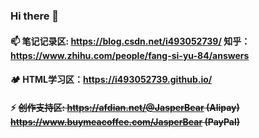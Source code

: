 ### Hi there 👋
#### 📫 笔记记录区: https://blog.csdn.net/i493052739/ 知乎：https://www.zhihu.com/people/fang-si-yu-84/answers
#### 🏕️ HTML学习区：https://i493052739.github.io/
#### ⚡ ~~创作支持区: https://afdian.net/@JasperBear (Alipay) https://www.buymeacoffee.com/JasperBear (PayPal)~~
<!--
**i493052739/i493052739** is a ✨ _special_ ✨ repository because its `README.md` (this file) appears on your GitHub profile.

Here are some ideas to get you started:

- 🔭 I’m currently working on ...
- 🌱 I’m currently learning ...
- 👯 I’m looking to collaborate on ...
- 🤔 I’m looking for help with ...
- 💬 Ask me about ...
- 📫 How to reach me: ...
- 😄 Pronouns: ...
- ⚡ Fun fact: ...
-->
